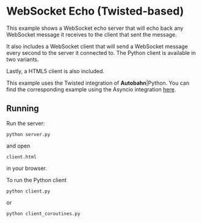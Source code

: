 # WebSocket Echo (Twisted-based)

This example shows a WebSocket echo server that will echo back any WebSocket message it receives to the client that sent the message.

It also includes a WebSocket client that will send a WebSocket message every second to the server it connected to. The Python client is available in two variants.

Lastly, a HTML5 client is also included.

This example uses the Twisted integration of **Autobahn**|Python. You can find the corresponding example using the Asyncio integration [here](https://github.com/crossbario/autobahn-python/tree/master/examples/asyncio/websocket/echo).

## Running

Run the server:

    python server.py

and open

    client.html

in your browser.

To run the Python client

    python client.py

or

    python client_coroutines.py